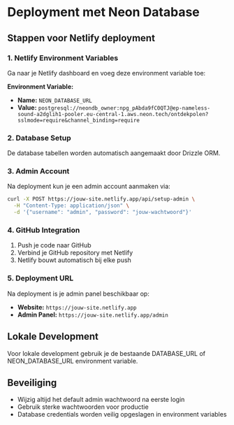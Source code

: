 # Deployment met Neon Database

## Stappen voor Netlify deployment

### 1. Netlify Environment Variables
Ga naar je Netlify dashboard en voeg deze environment variable toe:

**Environment Variable:**
- **Name:** `NEON_DATABASE_URL`
- **Value:** `postgresql://neondb_owner:npg_pAbda9fC0QTJ@ep-nameless-sound-a2dglih1-pooler.eu-central-1.aws.neon.tech/ontdekpolen?sslmode=require&channel_binding=require`

### 2. Database Setup
De database tabellen worden automatisch aangemaakt door Drizzle ORM.

### 3. Admin Account
Na deployment kun je een admin account aanmaken via:
```bash
curl -X POST https://jouw-site.netlify.app/api/setup-admin \
  -H "Content-Type: application/json" \
  -d '{"username": "admin", "password": "jouw-wachtwoord"}'
```

### 4. GitHub Integration
1. Push je code naar GitHub
2. Verbind je GitHub repository met Netlify
3. Netlify bouwt automatisch bij elke push

### 5. Deployment URL
Na deployment is je admin panel beschikbaar op:
- **Website:** `https://jouw-site.netlify.app`
- **Admin Panel:** `https://jouw-site.netlify.app/admin`

## Lokale Development
Voor lokale development gebruik je de bestaande DATABASE_URL of NEON_DATABASE_URL environment variable.

## Beveiliging
- Wijzig altijd het default admin wachtwoord na eerste login
- Gebruik sterke wachtwoorden voor productie
- Database credentials worden veilig opgeslagen in environment variables